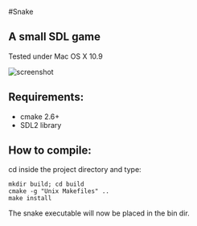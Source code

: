 #Snake
## A small SDL game

Tested under Mac OS X 10.9

![screenshot](https://api.monosnap.com/image/download?id=SAThvFa45Zhci8kynIOr66SPQ9AtIc)

## Requirements:
* cmake 2.6+
* SDL2 library

## How to compile:
cd inside the project directory and type:

`mkdir build; cd build`  
`cmake -g "Unix Makefiles" ..`  
`make install`

The snake executable will now be placed in the bin dir.
